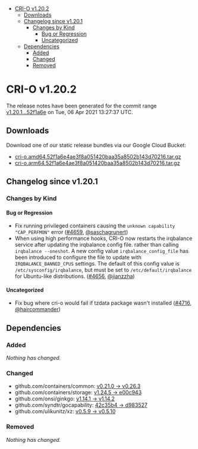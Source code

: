 - [CRI-O v1.20.2](#cri-o-v1202)
  - [Downloads](#downloads)
  - [Changelog since v1.20.1](#changelog-since-v1201)
    - [Changes by Kind](#changes-by-kind)
      - [Bug or Regression](#bug-or-regression)
      - [Uncategorized](#uncategorized)
  - [Dependencies](#dependencies)
    - [Added](#added)
    - [Changed](#changed)
    - [Removed](#removed)

# CRI-O v1.20.2

The release notes have been generated for the commit range
[v1.20.1...52f1a6e](https://github.com/cri-o/cri-o/compare/v1.20.1...52f1a6e4ae3f8a051420baa35a8502b143d70216) on Tue, 06 Apr 2021 13:27:37 UTC.

## Downloads

Download one of our static release bundles via our Google Cloud Bucket:

- [cri-o.amd64.52f1a6e4ae3f8a051420baa35a8502b143d70216.tar.gz](https://storage.googleapis.com/k8s-conform-cri-o/artifacts/cri-o.amd64.52f1a6e4ae3f8a051420baa35a8502b143d70216.tar.gz)
- [cri-o.arm64.52f1a6e4ae3f8a051420baa35a8502b143d70216.tar.gz](https://storage.googleapis.com/k8s-conform-cri-o/artifacts/cri-o.arm64.52f1a6e4ae3f8a051420baa35a8502b143d70216.tar.gz)

## Changelog since v1.20.1

### Changes by Kind

#### Bug or Regression
 - Fix running privileged containers causing the `unknown capability "CAP_PERFMON"` error ([#4659](https://github.com/cri-o/cri-o/pull/4659), [@saschagrunert](https://github.com/saschagrunert))
 - When using high performance hooks, CRI-O now restarts the irqbalance service after updating the irqbalance config file. rather than calling `irqbalance --oneshot`. A new config value `irqbalance_config_file` has been introduced to configure the file to update with `IRQBALANCE_BANNED_CPUS` settings. The default of this config value is `/etc/sysconfig/irqbalance`, but must be set to `/etc/default/irqbalance` for Ubuntu-like distributions. ([#4656](https://github.com/cri-o/cri-o/pull/4656), [@jianzzha](https://github.com/jianzzha))

#### Uncategorized
 - Fix bug where cri-o would fail if tzdata package wasn't installed ([#4716](https://github.com/cri-o/cri-o/pull/4716), [@haircommander](https://github.com/haircommander))

## Dependencies

### Added
_Nothing has changed._

### Changed
- github.com/containers/common: [v0.21.0 → v0.26.3](https://github.com/containers/common/compare/v0.21.0...v0.26.3)
- github.com/containers/storage: [v1.24.5 → e00c943](https://github.com/containers/storage/compare/v1.24.5...e00c943)
- github.com/onsi/ginkgo: [v1.14.1 → v1.14.2](https://github.com/onsi/ginkgo/compare/v1.14.1...v1.14.2)
- github.com/syndtr/gocapability: [42c35b4 → d983527](https://github.com/syndtr/gocapability/compare/42c35b4...d983527)
- github.com/ulikunitz/xz: [v0.5.9 → v0.5.10](https://github.com/ulikunitz/xz/compare/v0.5.9...v0.5.10)

### Removed
_Nothing has changed._
